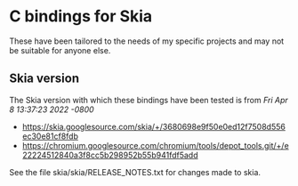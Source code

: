# C bindings for Skia

These have been tailored to the needs of my specific projects and may not be suitable for anyone else.

## Skia version

The Skia version with which these bindings have been tested is from _Fri Apr 8 13:37:23 2022 -0800_
* https://skia.googlesource.com/skia/+/3680698e9f50e0ed12f7508d556ec30e81cf8fdb
* https://chromium.googlesource.com/chromium/tools/depot_tools.git/+/e22224512840a3f8cc5b298952b55b941fdf5add

See the file skia/skia/RELEASE_NOTES.txt for changes made to skia.
